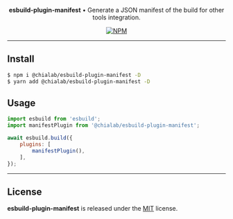 <p align="center">
    <strong>esbuild-plugin-manifest</strong> • Generate a JSON manifest of the build for other tools integration.
</p>

<p align="center">
    <a href="https://www.npmjs.com/package/@chialab/esbuild-plugin-manifest"><img alt="NPM" src="https://img.shields.io/npm/v/@chialab/esbuild-plugin-manifest.svg?style=flat-square"></a>
</p>

---

## Install

```sh
$ npm i @chialab/esbuild-plugin-manifest -D
$ yarn add @chialab/esbuild-plugin-manifest -D
```

## Usage

```js
import esbuild from 'esbuild';
import manifestPlugin from '@chialab/esbuild-plugin-manifest';

await esbuild.build({
    plugins: [
        manifestPlugin(),
    ],
});

```

---

## License

**esbuild-plugin-manifest** is released under the [MIT](https://github.com/chialab/rna/blob/main/packages/esbuild-plugin-manifest/LICENSE) license.
